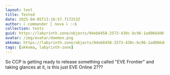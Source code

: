 ```yaml
---
layout: text
title: Texted
date: 2025-04-05T13:18:57.717253Z
author: ⸸ commander ░ nova ⸸ :~$
collection: texts
guid: https://labyrinth.zone/objects/04eb8458-2573-430c-bc96-1ad066dd6ff6
avatar: /img/avatar/daemon.png
akkoma: https://labyrinth.zone/objects/04eb8458-2573-430c-bc96-1ad066dd6ff6
tags: [akkoma, labyrinth-zone]
---
```


<p>So CCP is getting ready to release something called "EVE Frontier" and taking glances at it, is this just EVE Online 2???</p>